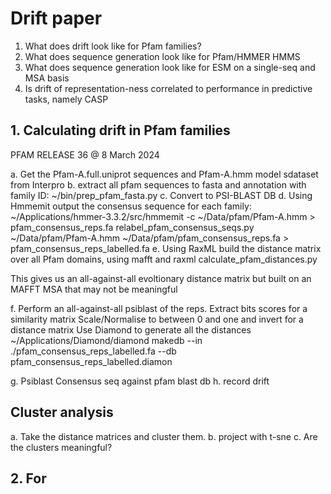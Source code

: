 # Drift paper

1. What does drift look like for Pfam families?
2. What does sequence generation look like for Pfam/HMMER HMMS
3. What does sequence generation look like for ESM on a single-seq and MSA basis
4. Is drift of representation-ness correlated to performance in predictive tasks, namely CASP 

## 1. Calculating drift in Pfam families

PFAM RELEASE 36 @ 8 March 2024

a. Get the Pfam-A.full.uniprot sequences and Pfam-A.hmm model sdataset from Interpro
b. extract all pfam sequences to fasta and annotation with family ID: ~/bin/prep_pfam_fasta.py
c. Convert to PSI-BLAST DB
d. Using Hmmemit output the consensus sequence for each family: 
   ~/Applications/hmmer-3.3.2/src/hmmemit -c ~/Data/pfam/Pfam-A.hmm > pfam_consensus_reps.fa
   relabel_pfam_consensus_seqs.py ~/Data/pfam/Pfam-A.hmm ~/Data/pfam/pfam_consensus_reps.fa > pfam_consensus_reps_labelled.fa
e. Using RaxML build the distance matrix over all Pfam domains, using mafft and raxml
   calculate_pfam_distances.py

   This gives us an all-against-all evoltionary distance matrix but built on an MAFFT MSA that may not be meaningful

f. Perform an all-against-all psiblast of the reps. Extract bits scores for a similarity matrix
   Scale/Normalise to between 0 and one and invert for a distance matrix
   Use Diamond to generate all the distances
   ~/Applications/Diamond/diamond makedb --in ./pfam_consensus_reps_labelled.fa --db pfam_consensus_reps_labelled.diamon  
      

g. Psiblast Consensus seq against pfam blast db
h. record drift

## Cluster analysis

a. Take the distance matrices and cluster them.
b. project with t-sne
c. Are the clusters meaningful?

## 2. For 

